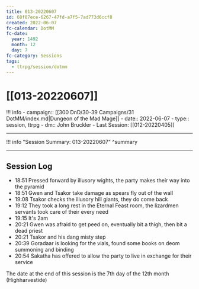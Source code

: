 ```yaml
---
title: 013-20220607
id: 68f87ece-6267-47fd-a7f5-7ad773d6ccf8
created: 2022-06-07
fc-calendar: DotMM
fc-date:
  year: 1492
  month: 12
  day: 7
fc-category: Sessions
tags:
  - ttrpg/session/dotmm
---
```


# [[013-20220607]]

!!! info
    - campaign:: [[300 DnD/30-39 Campaigns/31 DotMM/index.md|Dungeon of the Mad Mage]]
    - date:: 2022-06-07
    - type:: session, ttrpg
    - dm:: John Bruckler
    - Last Session: [[012-20220405]]


---

!!! info "Session Summary: 013-20220607"
    ^summary

---

## Session Log

- 18:51 Pressed forward by illusory wights, the party makes their way into the pyramid
- 18:51 Gwen and Tsakor take damage as spears fly out of the wall
- 19:08 Tsakor checks the illusory hill giants, they do come back
- 19:12 They took a long rest in the Eternal Feast room, the lizardmen servants took care of their every need
- 19:15 It's 2am
- 20:21 Gwen was afraid to get peed on, eventually bit a thigh, then bit a dead priest
- 20:21 Tsakor and his dang misty step
- 20:39 Goradaar is looking for the vials, found some books on deom summoning and binding
- 20:54 Sakatha has offered to allow the party to live in exchange for their service

The date at the end of this session is the 7th day of the 12th month (Highharvestide)
